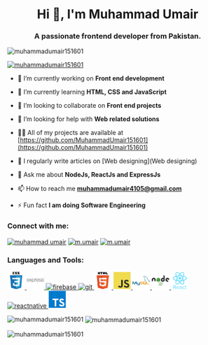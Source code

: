 <h1 align="center">Hi 👋, I'm Muhammad Umair</h1>
<h3 align="center">A passionate frontend developer from Pakistan.</h3>

<p align="left"> <img src="https://komarev.com/ghpvc/?username=muhammadumair151601&label=Profile%20views&color=0e75b6&style=flat" alt="muhammadumair151601" /> </p>

<p align="left"> <a href="https://github.com/ryo-ma/github-profile-trophy"><img src="https://github-profile-trophy.vercel.app/?username=muhammadumair151601" alt="muhammadumair151601" /></a> </p>

- 🔭 I’m currently working on **Front end development**

- 🌱 I’m currently learning **HTML, CSS and JavaScript**

- 👯 I’m looking to collaborate on **Front end projects**

- 🤝 I’m looking for help with **Web related solutions**

- 👨‍💻 All of my projects are available at [https://github.com/MuhammadUmair151601](https://github.com/MuhammadUmair151601)

- 📝 I regularly write articles on [Web designing](Web designing)

- 💬 Ask me about **NodeJs, ReactJs and ExpressJs**

- 📫 How to reach me **muhammadumair4105@gmail.com**

- ⚡ Fun fact **I am doing Software Engineering**

<h3 align="left">Connect with me:</h3>
<p align="left">
<a href="https://linkedin.com/in/muhammad umair" target="blank"><img align="center" src="https://raw.githubusercontent.com/rahuldkjain/github-profile-readme-generator/master/src/images/icons/Social/linked-in-alt.svg" alt="muhammad umair" height="30" width="40" /></a>
<a href="https://fb.com/m.umair" target="blank"><img align="center" src="https://raw.githubusercontent.com/rahuldkjain/github-profile-readme-generator/master/src/images/icons/Social/facebook.svg" alt="m.umair" height="30" width="40" /></a>
<a href="https://instagram.com/m.umair" target="blank"><img align="center" src="https://raw.githubusercontent.com/rahuldkjain/github-profile-readme-generator/master/src/images/icons/Social/instagram.svg" alt="m.umair" height="30" width="40" /></a>
</p>

<h3 align="left">Languages and Tools:</h3>
<p align="left"> <a href="https://www.w3schools.com/css/" target="_blank" rel="noreferrer"> <img src="https://raw.githubusercontent.com/devicons/devicon/master/icons/css3/css3-original-wordmark.svg" alt="css3" width="40" height="40"/> </a> <a href="https://expressjs.com" target="_blank" rel="noreferrer"> <img src="https://raw.githubusercontent.com/devicons/devicon/master/icons/express/express-original-wordmark.svg" alt="express" width="40" height="40"/> </a> <a href="https://firebase.google.com/" target="_blank" rel="noreferrer"> <img src="https://www.vectorlogo.zone/logos/firebase/firebase-icon.svg" alt="firebase" width="40" height="40"/> </a> <a href="https://git-scm.com/" target="_blank" rel="noreferrer"> <img src="https://www.vectorlogo.zone/logos/git-scm/git-scm-icon.svg" alt="git" width="40" height="40"/> </a> <a href="https://www.w3.org/html/" target="_blank" rel="noreferrer"> <img src="https://raw.githubusercontent.com/devicons/devicon/master/icons/html5/html5-original-wordmark.svg" alt="html5" width="40" height="40"/> </a> <a href="https://developer.mozilla.org/en-US/docs/Web/JavaScript" target="_blank" rel="noreferrer"> <img src="https://raw.githubusercontent.com/devicons/devicon/master/icons/javascript/javascript-original.svg" alt="javascript" width="40" height="40"/> </a> <a href="https://www.mysql.com/" target="_blank" rel="noreferrer"> <img src="https://raw.githubusercontent.com/devicons/devicon/master/icons/mysql/mysql-original-wordmark.svg" alt="mysql" width="40" height="40"/> </a> <a href="https://nodejs.org" target="_blank" rel="noreferrer"> <img src="https://raw.githubusercontent.com/devicons/devicon/master/icons/nodejs/nodejs-original-wordmark.svg" alt="nodejs" width="40" height="40"/> </a> <a href="https://reactjs.org/" target="_blank" rel="noreferrer"> <img src="https://raw.githubusercontent.com/devicons/devicon/master/icons/react/react-original-wordmark.svg" alt="react" width="40" height="40"/> </a> <a href="https://reactnative.dev/" target="_blank" rel="noreferrer"> <img src="https://reactnative.dev/img/header_logo.svg" alt="reactnative" width="40" height="40"/> </a> <a href="https://www.typescriptlang.org/" target="_blank" rel="noreferrer"> <img src="https://raw.githubusercontent.com/devicons/devicon/master/icons/typescript/typescript-original.svg" alt="typescript" width="40" height="40"/> </a> </p>

<p><img align="left" src="https://github-readme-stats.vercel.app/api/top-langs?username=muhammadumair151601&show_icons=true&locale=en&layout=compact&theme=dark&bg_color=00008B" alt="muhammadumair151601" /></p>

<p>&nbsp;<img align="center" src="https://github-readme-stats.vercel.app/api?username=muhammadumair151601&show_icons=true&locale=en&theme=dark&bg_color=00008B" alt="muhammadumair151601" /></p>

<p><img align="center" src="https://github-readme-streak-stats.herokuapp.com/?user=muhammadumair151601&theme=dark&background=00008B" alt="muhammadumair151601" /></p>
